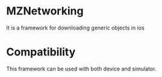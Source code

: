 # MZNetworking
It is a framework for downloading generic objects in ios

# Compatibility
This framework can be used with both device and simulator.
